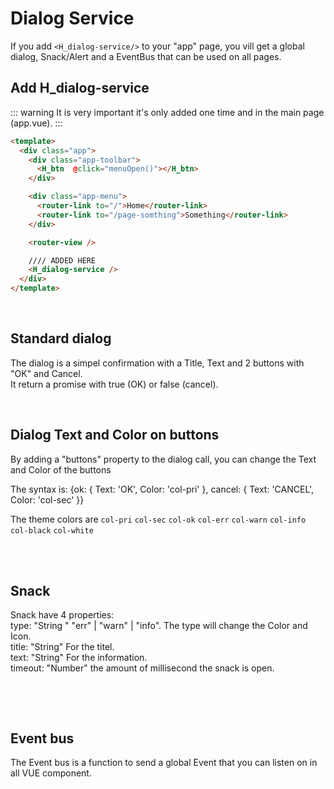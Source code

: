 # Dialog Service

If you add `<H_dialog-service/>` to your "app" page, you vill get a global dialog, Snack/Alert and a EventBus that can be used on all pages.

## Add H_dialog-service

::: warning
It is very important it's only added one time and in the main page (app.vue).
:::

```html
<template>
  <div class="app">
    <div class="app-toolbar">
      <H_btn  @click="menuOpen()"></H_btn>
    </div>

    <div class="app-menu">
      <router-link to="/">Home</router-link>
      <router-link to="/page-somthing">Something</router-link>
    </div>

    <router-view />

    //// ADDED HERE
    <H_dialog-service />
  </div>
</template>
```

<br>

## Standard dialog

The dialog is a simpel confirmation with a Title, Text and 2 buttons with "OK" and Cancel.<br>
It return a promise with true (OK) or false (cancel).

<hhl-live-editor title="" htmlCode='
      <template>
      <div>
            <H_btn @click="open">Dialog open</H_btn>
      </div>
      </template>
      <script>
      function open() {
         hhl.dialog("I am the Title", "I am the Text !!!!!!!!!!!!!!!!!!!!!!")
          .then(() => {
            alert("You clicked OK");
          })
          .catch(() => {
            alert("You clicked CANCEL");
          });
        }
        return { open }
      </script>
'>
</hhl-live-editor>

<br>

## Dialog Text and Color on buttons

By adding a "buttons" property to the dialog call, you can change the Text and Color of the buttons

The syntax is:
{ok: { Text: 'OK', Color: 'col-pri' }, cancel: { Text: 'CANCEL', Color: 'col-sec' }}

The theme colors are `col-pri` `col-sec` `col-ok` `col-err` `col-warn` `col-info` `col-black` `col-white`<br>
<br>

<hhl-live-editor title="" htmlCode='
      <template>
      <div>
            <H_btn @click="open">Dialog open</H_btn>
      </div>
      </template>
      <script>
      function open() {
         hhl.dialog("Change Text & Color on buttons",
            "By adding a buttons property to the dialog call, you can change the Text and Color of the buttons",
            { ok: { Text: "YES", Color: "col-ok" }, cancel: { Color: "col-err" } })
          .then(() => {
            alert("You clicked OK");
          })
          .catch(() => {
            alert("You clicked CANCEL");
          });
        }
        return { open }
      </script>
'>
</hhl-live-editor>

<br>

## Snack

Snack have 4 properties: <br>
type: "String " "err" | "warn" | "info". The type will change the Color and Icon.<br>
title: "String" For the titel.<br>
text: "String" For the information.<br>
timeout: "Number" the amount of millisecond the snack is open.<br>

<br>

<hhl-live-editor title="" htmlCode='
      <template>
      <div class="flex items-center gap-4 flex-wrap">
            <H_btn @click="open(`info`)">Snack Info</H_btn>
            <H_btn @click="open(`warn`)">Snack Warning</H_btn>
            <H_btn @click="open(`err`)">Snack Error</H_btn>
      </div>
      </template>
      <script>
        function open(val) {
          hhl.alert(val, "TITLE", "Showing information");
          }
          return { open }
      </script>
'>
</hhl-live-editor>

<br>

## Event bus

The Event bus is a function to send a global Event that you can listen on in all VUE component.

<hhl-live-editor title="" htmlCode='
      <template>
      <div>
            <H_btn @click="send">Send event</H_btn>
      </div>
      </template>
      <script>
        hhl.event.on("SomeUnikName", (payload) => {
          alert(payload);
        });
        function send() {
          hhl.event.emit("SomeUnikName", "Hello from event");
          }
          return { send }
      </script>
'>
</hhl-live-editor>

<br>
